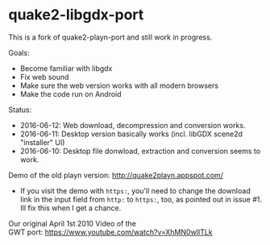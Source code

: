 # quake2-libgdx-port

This is a fork of quake2-playn-port and still work in progress.

Goals:

 - Become familiar with libgdx
 - Fix web sound
 - Make sure the web version works with all modern browsers
 - Make the code run on Android

Status: 

 - 2016-06-12: Web download, decompression and conversion works.
 - 2016-06-11: Desktop version basically works (incl. libGDX scene2d "installer" UI) 
 - 2016-06-10: Desktop file donwload, extraction and conversion seems to work.


Demo of the old playn version: http://quake2playn.appspot.com/ 

- If you visit the demo with `https:`, you'll need to change the download link in the input field from `http:` to `https:`, too, as pointed out in issue #1. Ill fix this when I get a chance.

Our original April 1st 2010 Video of the GWT port: https://www.youtube.com/watch?v=XhMN0wlITLk

